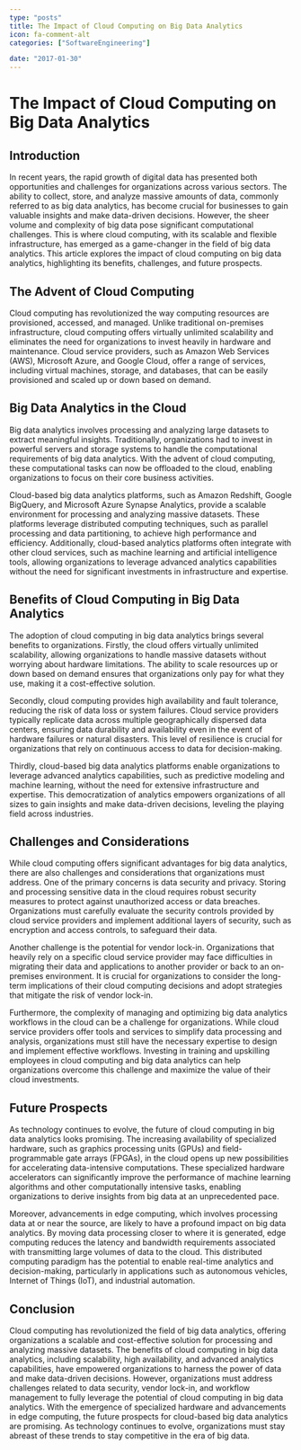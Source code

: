 ```yaml
---
type: "posts"
title: The Impact of Cloud Computing on Big Data Analytics
icon: fa-comment-alt
categories: ["SoftwareEngineering"]

date: "2017-01-30"
---
```




# The Impact of Cloud Computing on Big Data Analytics

## Introduction

In recent years, the rapid growth of digital data has presented both opportunities and challenges for organizations across various sectors. The ability to collect, store, and analyze massive amounts of data, commonly referred to as big data analytics, has become crucial for businesses to gain valuable insights and make data-driven decisions. However, the sheer volume and complexity of big data pose significant computational challenges. This is where cloud computing, with its scalable and flexible infrastructure, has emerged as a game-changer in the field of big data analytics. This article explores the impact of cloud computing on big data analytics, highlighting its benefits, challenges, and future prospects.

## The Advent of Cloud Computing

Cloud computing has revolutionized the way computing resources are provisioned, accessed, and managed. Unlike traditional on-premises infrastructure, cloud computing offers virtually unlimited scalability and eliminates the need for organizations to invest heavily in hardware and maintenance. Cloud service providers, such as Amazon Web Services (AWS), Microsoft Azure, and Google Cloud, offer a range of services, including virtual machines, storage, and databases, that can be easily provisioned and scaled up or down based on demand.

## Big Data Analytics in the Cloud

Big data analytics involves processing and analyzing large datasets to extract meaningful insights. Traditionally, organizations had to invest in powerful servers and storage systems to handle the computational requirements of big data analytics. With the advent of cloud computing, these computational tasks can now be offloaded to the cloud, enabling organizations to focus on their core business activities.

Cloud-based big data analytics platforms, such as Amazon Redshift, Google BigQuery, and Microsoft Azure Synapse Analytics, provide a scalable environment for processing and analyzing massive datasets. These platforms leverage distributed computing techniques, such as parallel processing and data partitioning, to achieve high performance and efficiency. Additionally, cloud-based analytics platforms often integrate with other cloud services, such as machine learning and artificial intelligence tools, allowing organizations to leverage advanced analytics capabilities without the need for significant investments in infrastructure and expertise.

## Benefits of Cloud Computing in Big Data Analytics

The adoption of cloud computing in big data analytics brings several benefits to organizations. Firstly, the cloud offers virtually unlimited scalability, allowing organizations to handle massive datasets without worrying about hardware limitations. The ability to scale resources up or down based on demand ensures that organizations only pay for what they use, making it a cost-effective solution.

Secondly, cloud computing provides high availability and fault tolerance, reducing the risk of data loss or system failures. Cloud service providers typically replicate data across multiple geographically dispersed data centers, ensuring data durability and availability even in the event of hardware failures or natural disasters. This level of resilience is crucial for organizations that rely on continuous access to data for decision-making.

Thirdly, cloud-based big data analytics platforms enable organizations to leverage advanced analytics capabilities, such as predictive modeling and machine learning, without the need for extensive infrastructure and expertise. This democratization of analytics empowers organizations of all sizes to gain insights and make data-driven decisions, leveling the playing field across industries.

## Challenges and Considerations

While cloud computing offers significant advantages for big data analytics, there are also challenges and considerations that organizations must address. One of the primary concerns is data security and privacy. Storing and processing sensitive data in the cloud requires robust security measures to protect against unauthorized access or data breaches. Organizations must carefully evaluate the security controls provided by cloud service providers and implement additional layers of security, such as encryption and access controls, to safeguard their data.

Another challenge is the potential for vendor lock-in. Organizations that heavily rely on a specific cloud service provider may face difficulties in migrating their data and applications to another provider or back to an on-premises environment. It is crucial for organizations to consider the long-term implications of their cloud computing decisions and adopt strategies that mitigate the risk of vendor lock-in.

Furthermore, the complexity of managing and optimizing big data analytics workflows in the cloud can be a challenge for organizations. While cloud service providers offer tools and services to simplify data processing and analysis, organizations must still have the necessary expertise to design and implement effective workflows. Investing in training and upskilling employees in cloud computing and big data analytics can help organizations overcome this challenge and maximize the value of their cloud investments.

## Future Prospects

As technology continues to evolve, the future of cloud computing in big data analytics looks promising. The increasing availability of specialized hardware, such as graphics processing units (GPUs) and field-programmable gate arrays (FPGAs), in the cloud opens up new possibilities for accelerating data-intensive computations. These specialized hardware accelerators can significantly improve the performance of machine learning algorithms and other computationally intensive tasks, enabling organizations to derive insights from big data at an unprecedented pace.

Moreover, advancements in edge computing, which involves processing data at or near the source, are likely to have a profound impact on big data analytics. By moving data processing closer to where it is generated, edge computing reduces the latency and bandwidth requirements associated with transmitting large volumes of data to the cloud. This distributed computing paradigm has the potential to enable real-time analytics and decision-making, particularly in applications such as autonomous vehicles, Internet of Things (IoT), and industrial automation.

## Conclusion

Cloud computing has revolutionized the field of big data analytics, offering organizations a scalable and cost-effective solution for processing and analyzing massive datasets. The benefits of cloud computing in big data analytics, including scalability, high availability, and advanced analytics capabilities, have empowered organizations to harness the power of data and make data-driven decisions. However, organizations must address challenges related to data security, vendor lock-in, and workflow management to fully leverage the potential of cloud computing in big data analytics. With the emergence of specialized hardware and advancements in edge computing, the future prospects for cloud-based big data analytics are promising. As technology continues to evolve, organizations must stay abreast of these trends to stay competitive in the era of big data.